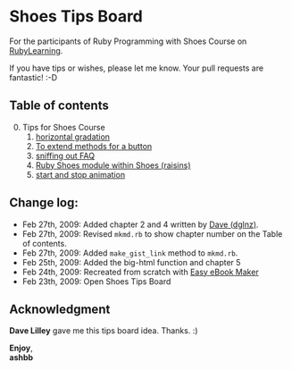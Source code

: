 Shoes Tips Board
================
For the participants of Ruby Programming with Shoes Course on [RubyLearning](http://rubylearning.org/).

If you have tips or wishes, please let me know. Your pull requests are fantastic! :-D


Table of contents
-----------------
0. Tips for Shoes Course
	1. [horizontal gradation](http://github.com/ashbb/shoes_tips_board/tree/master/md/00001_horizontal_gradation.md)
	1. [To extend methods for a button](http://github.com/ashbb/shoes_tips_board/tree/master/md/00002_To_extend_methods_for_a_button.md)
	1. [sniffing out FAQ](http://github.com/ashbb/shoes_tips_board/tree/master/md/00003_sniffing_out_FAQ.md)
	1. [Ruby Shoes module within Shoes (raisins) ](http://github.com/ashbb/shoes_tips_board/tree/master/md/00004_Ruby_Shoes_module_within_Shoes__raisins__.md)
	1. [start and stop animation](http://github.com/ashbb/shoes_tips_board/tree/master/md/00005_start_and_stop_animation.md)


Change log:
-----------
- Feb 27th, 2009: Added chapter 2 and 4 written by [Dave (dglnz)](http://github.com/dglnz). 
- Feb 27th, 2009: Revised `mkmd.rb` to show chapter number on the Table of contents.
- Feb 27th, 2009: Added `make_gist_link` method to `mkmd.rb`. 
- Feb 25th, 2009: Added the big-html function and chapter 5
- Feb 24th, 2009: Recreated from scratch with [Easy eBook Maker](http://github.com/ashbb/easy_ebook_maker/tree/master)
- Feb 23th, 2009: Open Shoes Tips Board


Acknowledgment
--------------
__Dave Lilley__ gave me this tips board idea. Thanks. :)

__Enjoy__, <br>
__ashbb__

